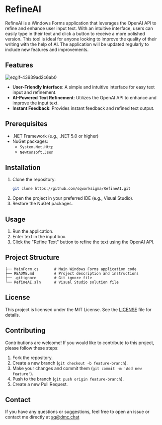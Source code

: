 # RefineAI

RefineAI is a Windows Forms application that leverages the OpenAI API to refine and enhance user input text. With an intuitive interface, users can easily type in their text and click a button to receive a more polished version. This tool is ideal for anyone looking to improve the quality of their writing with the help of AI. The application will be updated regularly to include new features and improvements.

## Features

![ezgif-43939ad2c6ab0](https://github.com/user-attachments/assets/18452e7b-3ee7-4179-9875-4f4b2768a027)


- **User-Friendly Interface**: A simple and intuitive interface for easy text input and refinement.
- **AI-Powered Text Refinement**: Utilizes the OpenAI API to enhance and improve the input text.
- **Instant Feedback**: Provides instant feedback and refined text output.

## Prerequisites

- .NET Framework (e.g., .NET 5.0 or higher)
- NuGet packages:
  - `System.Net.Http`
  - `Newtonsoft.Json`

## Installation

1. Clone the repository:
    ```sh
    git clone https://github.com/sqworksigma/RefineAI.git
    ```
2. Open the project in your preferred IDE (e.g., Visual Studio).
3. Restore the NuGet packages.

## Usage

1. Run the application.
2. Enter text in the input box.
3. Click the "Refine Text" button to refine the text using the OpenAI API.

## Project Structure

``` RefineAI/
├── MainForm.cs       # Main Windows Forms application code
├── README.md         # Project description and instructions
├── .gitignore        # Git ignore file
└── RefineAI.sln      # Visual Studio solution file

````




## License

This project is licensed under the MIT License. See the [LICENSE](LICENSE) file for details.

## Contributing

Contributions are welcome! If you would like to contribute to this project, please follow these steps:

1. Fork the repository.
2. Create a new branch (`git checkout -b feature-branch`).
3. Make your changes and commit them (`git commit -m 'Add new feature'`).
4. Push to the branch (`git push origin feature-branch`).
5. Create a new Pull Request.

## Contact

If you have any questions or suggestions, feel free to open an issue or contact me directly at sq@dmc.chat







